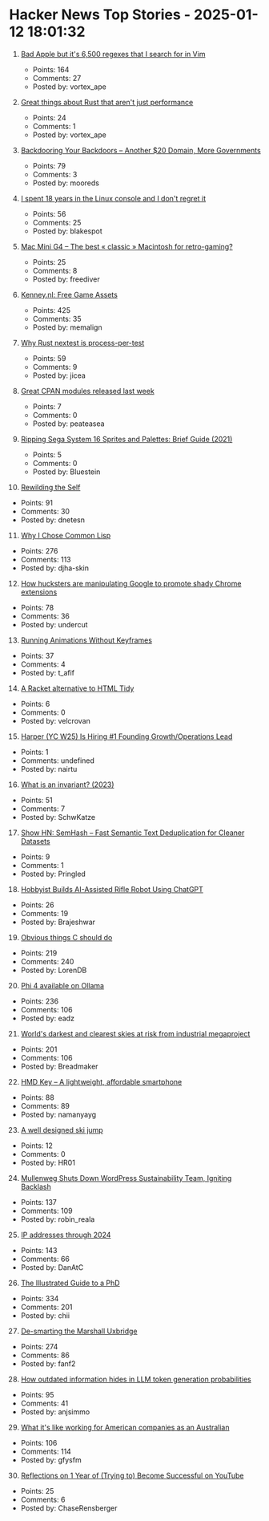 # Hacker News Top Stories - 2025-01-12 18:01:32

1. [Bad Apple but it's 6,500 regexes that I search for in Vim](https://eieio.games/blog/bad-apple-with-regex-in-vim/)
   - Points: 164
   - Comments: 27
   - Posted by: vortex_ape

2. [Great things about Rust that aren't just performance](https://ntietz.com/blog/great-things-about-rust-beyond-perf/)
   - Points: 24
   - Comments: 1
   - Posted by: vortex_ape

3. [Backdooring Your Backdoors – Another $20 Domain, More Governments](https://labs.watchtowr.com/more-governments-backdoors-in-your-backdoors/)
   - Points: 79
   - Comments: 3
   - Posted by: mooreds

4. [I spent 18 years in the Linux console and I don't regret it](https://eugene-andrienko.com/en/it/2024/01/02/life-in-console)
   - Points: 56
   - Comments: 25
   - Posted by: blakespot

5. [Mac Mini G4 – The best « classic » Macintosh for retro-gaming?](https://www.xtof.info/MacMiniG4-the-best-classic-macintosh-for-retrogaming.html)
   - Points: 25
   - Comments: 8
   - Posted by: freediver

6. [Kenney.nl: Free Game Assets](https://www.kenney.nl/)
   - Points: 425
   - Comments: 35
   - Posted by: memalign

7. [Why Rust nextest is process-per-test](https://sunshowers.io/posts/nextest-process-per-test/)
   - Points: 59
   - Comments: 9
   - Posted by: jicea

8. [Great CPAN modules released last week](https://niceperl.blogspot.com/2025/01/dxxx-20-great-cpan-modules-released.html)
   - Points: 7
   - Comments: 0
   - Posted by: peateasea

9. [Ripping Sega System 16 Sprites and Palettes: Brief Guide (2021)](http://reassembler.blogspot.com/)
   - Points: 5
   - Comments: 0
   - Posted by: Bluestein

10. [Rewilding the Self](https://worldsensorium.com/rewilding-the-self/)
   - Points: 91
   - Comments: 30
   - Posted by: dnetesn

11. [Why I Chose Common Lisp](https://blog.djhaskin.com/blog/why-i-chose-common-lisp/)
   - Points: 276
   - Comments: 113
   - Posted by: djha-skin

12. [How hucksters are manipulating Google to promote shady Chrome extensions](https://arstechnica.com/security/2025/01/googles-chrome-web-store-has-a-serious-spam-problem-promoting-shady-extensions/)
   - Points: 78
   - Comments: 36
   - Posted by: undercut

13. [Running Animations Without Keyframes](https://css-tip.com/animation-without-keyframes/)
   - Points: 37
   - Comments: 4
   - Posted by: t_afif

14. [A Racket alternative to HTML Tidy](https://joeldueck.com/what-about/html-printer/index.html)
   - Points: 6
   - Comments: 0
   - Posted by: velcrovan

15. [Harper (YC W25) Is Hiring #1 Founding Growth/Operations Lead](https://www.ycombinator.com/companies/harper/jobs/VUe2K9r-founding-operations-lead)
   - Points: 1
   - Comments: undefined
   - Posted by: nairtu

16. [What is an invariant? (2023)](https://matklad.github.io/2023/10/06/what-is-an-invariant.html)
   - Points: 51
   - Comments: 7
   - Posted by: SchwKatze

17. [Show HN: SemHash – Fast Semantic Text Deduplication for Cleaner Datasets](https://github.com/MinishLab/semhash)
   - Points: 9
   - Comments: 1
   - Posted by: Pringled

18. [Hobbyist Builds AI-Assisted Rifle Robot Using ChatGPT](https://www.zmescience.com/science/news-science/hobbyist-builds-ai-assisted-rifle/)
   - Points: 26
   - Comments: 19
   - Posted by: Brajeshwar

19. [Obvious things C should do](https://www.digitalmars.com/articles/Cobvious.html)
   - Points: 219
   - Comments: 240
   - Posted by: LorenDB

20. [Phi 4 available on Ollama](https://ollama.com/library/phi4)
   - Points: 236
   - Comments: 106
   - Posted by: eadz

21. [World's darkest and clearest skies at risk from industrial megaproject](https://www.eso.org/public/news/eso2501/)
   - Points: 201
   - Comments: 106
   - Posted by: Breadmaker

22. [HMD Key – A lightweight, affordable smartphone](https://www.hmd.com/en_int/press/hmd-key-press-release)
   - Points: 88
   - Comments: 89
   - Posted by: namanyayg

23. [A well designed ski jump](https://www.dezeen.com/2025/01/08/bergisel-ski-jump-zaha-hadid-21st-century-architecture/)
   - Points: 12
   - Comments: 0
   - Posted by: HR01

24. [Mullenweg Shuts Down WordPress Sustainability Team, Igniting Backlash](https://www.therepository.email/mullenweg-shuts-down-wordpress-sustainability-team-igniting-backlash)
   - Points: 137
   - Comments: 109
   - Posted by: robin_reala

25. [IP addresses through 2024](https://www.potaroo.net/ispcol/2025-01/addr2024.html)
   - Points: 143
   - Comments: 66
   - Posted by: DanAtC

26. [The Illustrated Guide to a PhD](https://matt.might.net/articles/phd-school-in-pictures/?_nospa=true)
   - Points: 334
   - Comments: 201
   - Posted by: chii

27. [De-smarting the Marshall Uxbridge](https://tomscii.sig7.se/2025/01/De-smarting-the-Marshall-Uxbridge)
   - Points: 274
   - Comments: 86
   - Posted by: fanf2

28. [How outdated information hides in LLM token generation probabilities](https://blog.anj.ai/2025/01/llm-token-generation-probabilities.html)
   - Points: 95
   - Comments: 41
   - Posted by: anjsimmo

29. [What it's like working for American companies as an Australian](https://www.seangoedecke.com/working-for-americans/)
   - Points: 106
   - Comments: 114
   - Posted by: gfysfm

30. [Reflections on 1 Year of (Trying to) Become Successful on YouTube](https://chaserensberger.com/blog/Reflections-On-1-Year-Of-Making-YouTube-Videos)
   - Points: 25
   - Comments: 6
   - Posted by: ChaseRensberger

